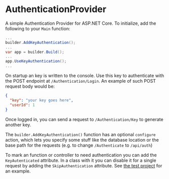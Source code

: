 # AuthenticationProvider
A simple Authentication Provider for ASP.NET Core.
To initialize, add the following to your `Main` function:
```cs
...
builder.AddKeyAuthentication();
...
var app = builder.Build();
...
app.UseKeyAuthentication();
...
```
On startup an key is written to the console. Use this key to authenticate with the POST endpoint at `/Authentication/Login`. An example of such POST request body would be:
```json
{
  "key": "your key goes here",
  "userId": 1
}
```
Once logged in, you can send a request to `/Authentication/Key` to generate another key.

The `builder.AddKeyAuthentication()` function has an optional `configure` action, which lets you specify some stuff like the database location or the base path for the requests (e.g. to change `/Authenticate` to `/api/auth`)

To mark an function or controller to need authentication you can add the `KeyAutenticated` attribute. In a class with it you can disable it for a single request by adding the `SkipAuthentication` attribute. See [the test project](https://github.com/JonathanBout/AuthenticationProvider/tree/master/AuthenticationProviderTests) for an example.
